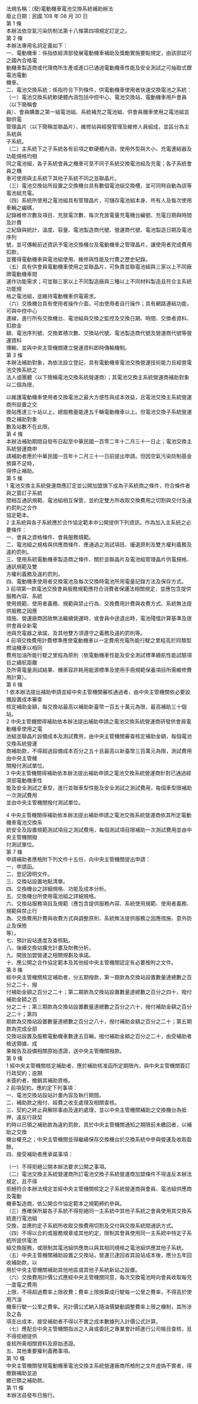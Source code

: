 法規名稱：(廢)電動機車電池交換系統補助辦法  
廢止日期：民國 108 年 08 月 30 日  
第 1 條  
本辦法依空氣污染防制法第十八條第四項規定訂定之。  
第 2 條  
本辦法專用名詞定義如下：  
一、電動機車：係指依經濟部發展電動機車補助及獎勵實施要點規定，由該部認可之國內合格電  
動機車製造商或代理商所生產或進口已通過電動機車性能及安全測試之可抽取式鋰電池電動  
機車。  
二、電池交換系統：係指符合下列條件，供電動機車使用者快速交換電池之系統：  
（一）電池交換系統軟硬體內涵包括中控中心、電池交換站、電動機車用戶會員（以下簡稱會  
員）、會員購置之第一組電池組、系統補充之電池組、供會員機車使用之電池組並聯供電  
管理晶片（以下簡稱並聯晶片）、維修站與經營管理及維修人員組成，並區分為主系統與  
子系統。  
（二）主系統下之子系統各有前項之軟硬體內涵，使用外型與大小、充電連結器及功能規格均相  
同之電池組，各子系統會員之機車可至不同子系統交換電池組及充電；各子系統會員之機  
車可使用與主系統下其他子系統不同之並聯晶片。  
（三）電池交換站所設置之交換機台具有數個電池組交換槽，並可同時自動為該等電池組充電。  
（四）系統所使用之電池組具有管理晶片，可儲存電池組本身、所有人及每次使用車輛之編碼，  
記錄維修次數及項目、充放電次數、每次充放電量充電機台編號、充電日期與時間及計費  
之紀錄與統計，溫度、容量、電池製造商代號、營運商代號、電池製造日期及電池序列  
號，並可傳輸前述資訊予電池交換機台及電動機車之管理晶片，讓使用者完成費用扣款，  
並獲得電動機車與電池組使用、維修與性能及付費之歷史紀錄。  
（五）具有供會員電動機車使用之並聯晶片，可負責並聯電池組與三家以上不同廠牌電動機車間  
運作功能需求；可並聯三家以上不同製造廠與三種以上不同材料製造且符合主系統功能規  
格之電池組，並維持電動機車供電需求。  
（六）交換機台具有使用者操作介面，可由使用者自行操作；具有網路連結功能，可與中控中心  
連線，進行所有交換機台、電池組與交換之監控及交換日期、時間、交換者資料、扣款金  
額、電池序列號、交換累積次數、交換站代號、電池製造商代號及營運商代號等營運資料  
傳輸，並與中央主管機關建立營運資料即時傳輸機制。  
第 3 條  
本辦法補助對象，為依法設立登記，具有電動機車電池交換營運技術能力且經營電池交換系統之  
法人或團體（以下簡稱電池交換系統營運商）；其電池交換主系統營運商補助對象以二個為限，  


以維護電動機車使用者交換電池之最大方便性與成本效益，且電池交換主系統營運商所設置之交  
換站應達三十站以上，總服務量能達五千輛電動機車以上。但電池交換子系統營運商之補助對象  
數及站數不在此限。  
第 4 條  
本辦法補助期間自發布日起至中華民國一百零二年十二月三十一日止；電池交換主系統營運商申  
請補助者應於中華民國一百年十二月三十一日前提出申請。但因空氣污染防制基金預算不足時，  
得停止補助。  
第 5 條  
1 電池交換主系統營運商應訂定並公開加盟旗下成為子系統商之條件，符合條件者與之簽訂子系統  
間相互通訊規範、電池組相互保管，並約定雙方所收取交換費用之切割與交付及違約罰則之合作  
協定範本。  
2 主系統與各子系統應於合作協定範本中公開提供下列資訊，作為加入主系統之必要條件：  
一、會員之資格條件、會員服務規範。  
二、電池組之規格與供應商條件、應通過之測試項目、優選原則及雙方權利義務及違約罰則。  
三、使用系統電動機車製造商之條件、關於並聯晶片及電池組管理晶片供電規格、通訊規範及雙  
方權利義務及違約罰則。  
四、電動機車使用者交換電池及每次交換時電池所用電量記錄方法及保存方式。  
3 前項第一款電池交換會員服務規範應符合消費者保護法相關規定，並應包含提供服務內容、系統  
使用規範、使用者義務、規範與禁止行為、交換費用計費與收費方式、系統無法提供服務之因應  
措施、營運廠商因故無法繼續營運時，或會員中途退出時，電池殘值計算基準及提供會員全新電  
池與充電器之承諾，及其他雙方須遵守之義務及違約罰則等。  
4 前項交換費用計費標準應使電動機車以一定費用充電所能行駛之里程高於同類型燃油機車以相同  
費用加油所能行駛之里程為原則（依電動機車性能及安全測試標準續航性能試驗項目之續航距離  
及所需電量測試結果、機車容許耗用能源標準及使用手冊規範保養項目所需維修費用計算）。  
第 6 條  
1 依本辦法提出補助申請並經中央主管機關審核通過者，由中央主管機關依必要設備設置成本審查  
核定補助金額，每交換站最高以補助新臺幣一百五十萬元為限，最高補助三十個站。  
2 中央主管機關得補助依本辦法提出補助申請之電池交換系統營運商研發供會員電動機車使用之電  
池組並聯晶片設備成本及測試費用，由中央主管機關審查核定補助金額，每個電池交換系統營運  
商補助款，不得超過設備成本百分之五十且最高以新臺幣三百萬元為限，測試費用由中央主管機  
關撥付測試單位。  
3 中央主管機關得補助依本辦法提出補助申請之電池交換系統營運商針對已通過經濟部電動機車性  
能及安全測試之車型，進行並聯車型性能及安全測試之測試費用，每個車型限補助一次測試費用  
並由中央主管機關撥付測試單位。  


4 中央主管機關得補助依本辦法提出補助申請之電池交換系統營運商依其所定電動機車電池交換系  
統安全及設置規範測試項目之測試費用，每個測試項目限補助一次測試費用並由中央主管機關撥  
付測試單位。  
第 7 條  
申請補助者應檢附下列文件十五份，向中央主管機關提出申請：  
一、申請函。  
二、登記證明文件。  
三、交換站設置地點清單。  
四、交換機台之詳細規格、功能及成本分析。  
五、交換機台所使用電池組之詳細規格。  
六、交換站服務項目及規範（應包含提供服務內容、系統使用規範、使用者義務、規範與禁止行  
為、交換費用計費與收費方式與調整原則、系統無法提供服務之因應措施、意外防止及保險  
等）。  
七、預計設站進度及查核點。  
八、後續交換站擴充計畫及財務分析。  
九、開放加盟營運之相關規劃及承諾。  
十、應公開之合作協定範本及其他經中央主管機關認定有必要檢附之文件。  
第 8 條  
經中央主管機關核定補助者，分五期撥款，第一期款為交換站設置數量達總數之百分之二十，撥  
付補助金額之百分之二十；第二期款為交換站設置數量達總數之百分之四十，撥付補助金額之百  
分之二十；第三期款為交換站設置數量達總數之百分之六十，撥付補助金額之百分之二十；第四  
期款為交換站設置數量達總數之百分之八十，撥付補助金額之百分之二十；第五期款為完成全部  
交換站設置及服務電動機車數達五百輛，撥付補助金額之百分之二十，由受補助者檢送領據、成  
果報告及設備相關原始憑證，送中央主管機關撥款。  
第 9 條  
1 經中央主管機關核定補助者，應於補助核准函所定期限內，與中央主管機關簽訂行政契約；逾期  
未簽約者，撤銷其補助資格。  
2 前項契約，應約定下列事項：  
一、電池交換站設站計畫內容及執行期間。  
二、補助款之撥付、經費之收支處理及相關查核。  
三、契約之終止與解除事由及違約處理，並以中央主管機關補助之交換機台為抵押，違反行政契  
約時以已領之補助款為違約罰款，其於中央主管機關通知之期限前未繳回者，以補助之交換  
機台權充之；中央主管機關並得繼續保存交換機台於交換系統中參與營運及收取盈餘。  
四、接受補助者應承諾事項：  


（一）不得拒絕公開本辦法要求公開之事項。  
（二）電池交換主系統營運商所訂電池交換子系統營運商加盟條件不得違反本辦法規定，且不得  
拒絕符合本辦法規定並經中央主管機關核定之子系統營運商與會員、電池組供應商及電動  
機車製造商，依公開合作協定範本之規範締約參與。  
（三）應確保所屬各子系統不得拒絕同一主系統中其他子系統之會員使用其交換系統進行電池組  
交換，並應約定子系統所收取交換費用切割及交付與交換系統間通訊方式。  
（四）不得以合約或服務規章或其他約定，限制其會員使用同一主系統中特定子系統所提供電池  
組交換服務，或限制其電池組供應商以與其相同規格之電池組供應其他子系統。  
（五）中央主管機關補助設置之交換站，營運已達回收其設站成本後，應分五年回收補助款，以  
用於中央主管機關補助其他地區或其他子系統新站之設置。  
（六）交換費用計價公式應經中央主管機關同意，每次交換電池時向會員收取每充一度電之費用  
上限，不得超過費率上限收費；費率上限換算成行駛每一公里之費率，不得高於使用汽油  
機車行駛一公里之費率。另計價公式納入隨油價變動調整費率上限之機制，其所涉及之各  
項支出成本，接受補助者不得以不實之成本數據列入計價公式計算。  
（七）應配合中央主管機關指派之人員或委託之專業會計師進行公司帳目查核，且不得拒絕提供  
查核所需相關資料及原始憑證。  
五、其他重要權利義務事項。  
第 10 條  
中央主管機關發現電動機車電池交換主系統營運廠商所檢附之文件虛偽不實者，得撤銷補助並追  
繳已領之補助款。  
第 11 條  
本辦法自發布日施行。  



